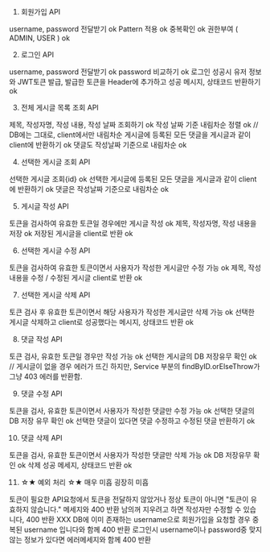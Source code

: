 1. 회원가입 API

username, password 전달받기 ok
Pattern 적용 ok
중복확인 ok
권한부여 ( ADMIN, USER ) ok

2. 로그인 API

username, password 전달받기 ok
password 비교하기 ok
로그인 성공시 유저 정보와 JWT토큰 발급, 발급한 토큰을 Header에 추가하고 성공 메시지, 상태코드 반환하기 ok

3. 전체 게시글 목록 조회 API

제목, 작성자명, 작성 내용, 작성 날짜 조회하기 ok
작성 날짜 기준 내림차순 정렬 ok // DB에는 그대로, client에서만 내림차순
게시글에 등록된 모든 댓글을 게시글과 같이 client에 반환하기 ok
댓글도 작성날짜 기준으로 내림차순 ok

4. 선택한 게시글 조회 API

선택한 게시글 조회{id} ok
선택한 게시글에 등록된 모든 댓글을 게시글과 같이 client에 반환하기 ok
댓글은 작성날짜 기준으로 내림차순 ok

5. 게시글 작성 API

토큰을 검사하여 유효한 토큰일 경우에만 게시글 작성 ok
제목, 작성자명, 작성 내용을 저장 ok
저장된 게시글을 client로 반환 ok

6. 선택한 게시글 수정 API

토큰을 검사하여 유효한 토큰이면서 사용자가 작성한 게시글만 수정 가능 ok
제목, 작성 내용을 수정 / 수정된 게시글 client로 반환 ok

7. 선택한 게시글 삭제 API

토큰 검사 후 유효한 토큰이면서 해당 사용자가 작성한 게시글만 삭제 가능 ok
선택한 게시글 삭제하고 client로 성공했다는 메시지, 상태코드 반환 ok

8. 댓글 작성 API

토큰 검사, 유효한 토큰일 경우만 작성 가능 ok
선택한 게시글의 DB 저장유무 확인 ok // 게시글이 없을 경우 에러가 뜨긴 하지만, Service 부분의 findByID.orElseThrow가 그냥 403 에러를 반환함.

9. 댓글 수정 API

토큰을 검사, 유효한 토큰이면서 사용자가 작성한 댓글만 수정 가능 ok
선택한 댓글의 DB 저장 유무 확인 ok
선택한 댓글이 있다면 댓글 수정하고 수정된 댓글 반환하기 ok

10. 댓글 삭제 API

토큰을 검사, 유효한 토큰이면서 사용자가 작성한 댓글만 삭제 가능 ok
DB 저장유무 확인 ok
삭제 성공 메세지, 상태코드 반환 ok

11. ☆★ 예외 처리 ☆★ 매우 미흡 굉장히 미흡

토큰이 필요한 API요청에서 토큰을 전달하지 않았거나 정상 토큰이 아니면 "토큰이 유효하지 않습니다." 메세지와 400 반환 
남의꺼 지우려고 하면 작성자만 수정할 수 있습니다, 400 반환 XXX
DB에 이미 존재하는 username으로 회원가입을 요청할 경우 중복된 username 입니다와 함께 400 반환
로그인시 username이나 password중 맞지 않는 정보가 있다면 에러메세지와 함께 400 반환
